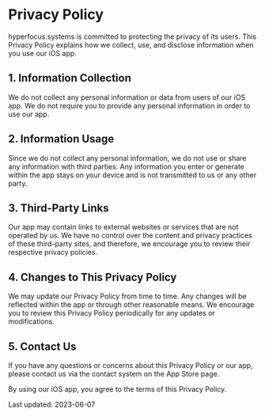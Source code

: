 # Privacy Policy

hyperfocus.systems is committed to protecting the privacy of its users. This Privacy Policy explains how we collect, use, and disclose information when you use our iOS app.

## 1. Information Collection

We do not collect any personal information or data from users of our iOS app. We do not require you to provide any personal information in order to use our app.

## 2. Information Usage

Since we do not collect any personal information, we do not use or share any information with third parties. Any information you enter or generate within the app stays on your device and is not transmitted to us or any other party.

## 3. Third-Party Links

Our app may contain links to external websites or services that are not operated by us. We have no control over the content and privacy practices of these third-party sites, and therefore, we encourage you to review their respective privacy policies.

## 4. Changes to This Privacy Policy

We may update our Privacy Policy from time to time. Any changes will be reflected within the app or through other reasonable means. We encourage you to review this Privacy Policy periodically for any updates or modifications.

## 5. Contact Us

If you have any questions or concerns about this Privacy Policy or our app, please contact us via the contact system on the App Store page.

By using our iOS app, you agree to the terms of this Privacy Policy.

Last updated: 2023-06-07
